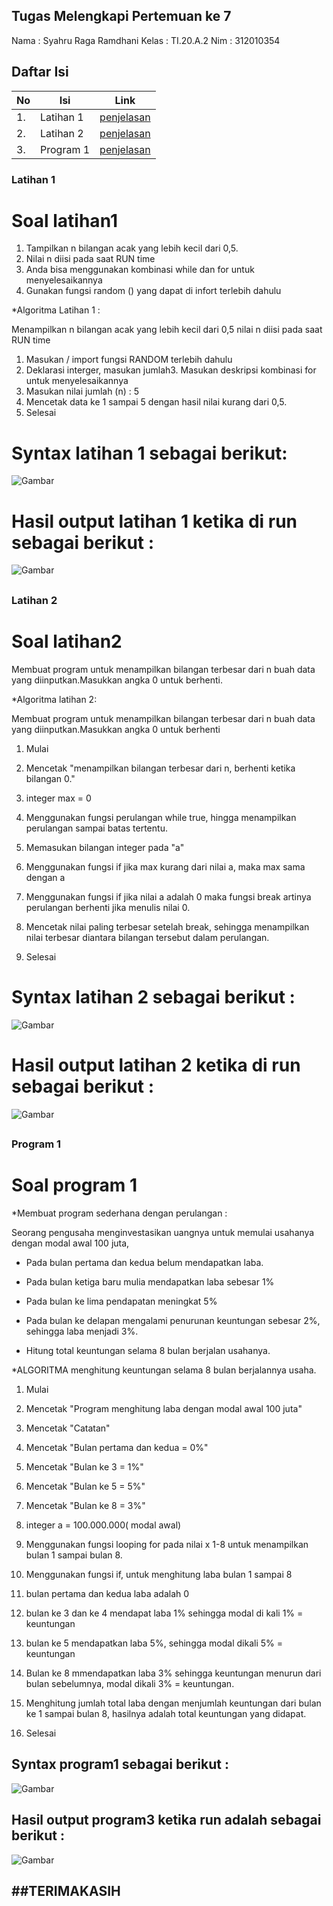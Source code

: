 ## Tugas Melengkapi Pertemuan ke 7
Nama	: Syahru Raga Ramdhani
Kelas	: TI.20.A.2
Nim	: 312010354
## Daftar Isi
| No | Isi | Link |
| -- | --- | ---- |
| 1. | Latihan 1 | [penjelasan](#Latihan-1) |
| 2. | Latihan 2 | [penjelasan](#latihan-2) |
| 3. | Program 1 | [penjelasan](#program-1) |

### Latihan 1

# Soal latihan1

1. Tampilkan n bilangan acak yang lebih kecil dari 0,5.
2. Nilai n diisi pada saat RUN time
3. Anda bisa menggunakan kombinasi while dan for untuk menyelesaikannya
4. Gunakan fungsi random () yang dapat di infort terlebih dahulu

 *Algoritma Latihan 1 :

Menampilkan n bilangan acak yang lebih kecil dari 0,5 nilai n diisi pada
saat RUN time

1. Masukan / import fungsi RANDOM terlebih dahulu
2. Deklarasi interger, masukan jumlah3. Masukan deskripsi kombinasi for 
untuk menyelesaikannya
4. Masukan nilai jumlah (n) : 5
5. Mencetak data ke 1 sampai 5 dengan hasil nilai kurang dari 0,5.
6. Selesai

# Syntax latihan 1 sebagai berikut:

![Gambar](gambar/Capture1.PNG)

# Hasil output latihan 1 ketika di run sebagai berikut :

![Gambar](gambar/capture2.png) <h2>

### Latihan 2
# Soal latihan2

  Membuat program untuk menampilkan bilangan terbesar dari n buah data 
yang diinputkan.Masukkan angka 0 untuk berhenti.

 *Algoritma latihan 2:

 Membuat program untuk menampilkan bilangan terbesar dari n buah data 
yang diinputkan.Masukkan angka 0 untuk berhenti

1. Mulai

2. Mencetak "menampilkan bilangan terbesar dari n, berhenti ketika bilangan 0."

3. integer max = 0

4. Menggunakan fungsi perulangan while true, hingga menampilkan 
perulangan sampai batas tertentu.

5. Memasukan bilangan integer pada "a"

6. Menggunakan fungsi if jika max kurang dari nilai a, maka max sama 
dengan a

7. Menggunakan fungsi if jika nilai a adalah 0 maka fungsi break artinya 
perulangan berhenti jika menulis nilai 0.

8. Mencetak nilai paling terbesar setelah break, sehingga menampilkan 
nilai terbesar diantara bilangan tersebut dalam perulangan.

9. Selesai

# Syntax latihan 2 sebagai berikut :


![Gambar](gambar/capture3.png) 


# Hasil output latihan 2 ketika di run sebagai berikut :

![Gambar](gambar/capture4.png) <h2>

### Program 1
# Soal program 1

  *Membuat program sederhana dengan perulangan :

 Seorang pengusaha menginvestasikan uangnya untuk memulai usahanya 
dengan modal awal 100 juta,

- Pada bulan pertama dan kedua belum mendapatkan laba.

- Pada bulan ketiga baru mulia mendapatkan laba sebesar 1%

- Pada bulan ke lima pendapatan meningkat 5%

- Pada bulan ke delapan mengalami penurunan keuntungan sebesar 2%, sehingga laba menjadi 3%.

- Hitung total keuntungan selama 8 bulan berjalan usahanya.

 *ALGORITMA menghitung keuntungan selama 8 bulan berjalannya usaha.

1. Mulai

2. Mencetak "Program menghitung laba dengan modal awal 100 juta"

3. Mencetak "Catatan"

4. Mencetak "Bulan pertama dan kedua = 0%"

5. Mencetak "Bulan ke 3 = 1%"

6. Mencetak "Bulan ke 5 = 5%"

7. Mencetak "Bulan ke 8 = 3%"

8. integer a = 100.000.000( modal awal)

9. Menggunakan fungsi looping for pada nilai x 1-8 untuk menampilkan 
bulan 1 sampai bulan 8.

10. Menggunakan fungsi if, untuk menghitung laba bulan 1 sampai 8

11. bulan pertama dan kedua laba adalah 0

12. bulan ke 3 dan ke 4 mendapat laba 1% sehingga modal di kali 1% = 
keuntungan

13. bulan ke 5 mendapatkan laba 5%, sehingga modal dikali 5% = 
keuntungan

14. Bulan ke 8 mmendapatkan laba 3% sehingga keuntungan menurun dari 
bulan sebelumnya, modal dikali 3% = keuntungan.

15. Menghitung jumlah total laba dengan menjumlah keuntungan dari bulan 
ke 1 sampai bulan 8, hasilnya adalah total keuntungan yang didapat.

16. Selesai

## Syntax program1 sebagai berikut :

![Gambar](gambar/capture6.png) <h2>


## Hasil output program3 ketika run adalah sebagai berikut :

![Gambar](gambar/capture5.png) <h2>




##TERIMAKASIH
